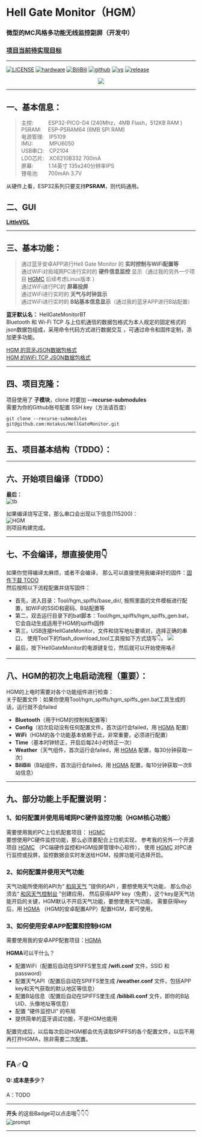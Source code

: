 # Hell Gate Monitor（HGM）
### 微型的MC风格多功能无线监控副屏（开发中）  

### [项目当前待实现目标](https://github.com/Hotakus/HellGateMonitor/issues/3)

---

[![LICENSE](https://img.shields.io/github/license/Hotakus/HellGateMonitor?label=LICENSE&logo=GNU&style=flat-square)](./LICENSE)
[![hardware](https://img.shields.io/badge/Kicad-硬件原理图-yellow?style=flat-square&logo=Files)](Hardware)
[![BiliBili](https://img.shields.io/badge/BiliBili-视频介绍-blue?style=flat-square&logo=Bilibili)](https://space.bilibili.com/341974201)
[![github](https://img.shields.io/badge/GitHub-我的主页-teal?style=flat-square&logo=Github)](https://visualstudio.microsoft.com/zh-hans/vs/)
[![vs](https://img.shields.io/badge/IDE-VisualStudio-blueviolet?style=flat-square&logo=VisualStudio)](https://visualstudio.microsoft.com/zh-hans/vs/)
[![release](https://img.shields.io/github/v/release/Hotakus/HellGateMonitor?include_prereleases&logo=F&style=flat-square)](https://github.com/Hotakus/HellGateMonitor/releases)

<div align=center>
    <img src="GuideImage/HellGateMonitor.png"/>
</div>

---

## 一、基本信息：

> 主控: &emsp; &emsp; ESP32-PICO-D4 (240Mhz，4MB Flash，512KB RAM )  
> PSRAM: &emsp;ESP-PSRAM64 (8MB SPI RAM)   
> 电源管理:&emsp;IP5109  
> IMU: &emsp; &emsp; &nbsp;MPU6050  
> USB串口:&emsp;CP2104    
> LDO芯片:&emsp;XC6210B332 700mA   
> 屏幕: &emsp; &emsp; 1.14英寸 135x240分辨率IPS  
> 锂电池:&emsp; &nbsp; 700mAh 3.7V  
>   
从硬件上看，ESP32系列只要支持**PSRAM**，则代码通用。 

## 二、GUI
[**LittleVGL**](https://github.com/lvgl/lvgl)

---
## 三、基本功能：
>通过蓝牙安卓APP进行Hell Gate Monitor 的 __实时控制与WiFi配置等__  
>通过WiFi对局域网PC进行实时的 __硬件信息监控__ 显示（通过我的另外一个项目 
> [HGMC](https://github.com/Hotakus/HGMC) 后续考虑Linux版本
> ）  
>通过WiFi进行PC的 __屏幕投屏__  
>通过WiFi进行实时的 __天气与时钟显示__  
>通过WiFi进行实时的 __B站基本信息显示__（通过我的蓝牙APP进行B站配置）  

__蓝牙默认名：__ HellGateMonitorBT  
Bluetooth 和 Wi-Fi TCP 与上位机通信的数据包格式为本人规定的固定格式的json数据包组成，采用命令代码方式进行数据交互
，可通过命令和固件定制，添加更多功能。  

[HGM 的蓝牙JSON数据包格式](./Source/HgmApp/HgmBT/README.md)  
[HGM 的WiFi TCP JSON数据包格式](./Source/HgmApp/HgmWiFi/HgmTCP/README.md)

---

## 四、项目克隆：
项目使用了 __子模块__，clone 时要加 __--recurse-submodules__  
需要为你的Github账号配置 SSH key（方法请百度）
```shell
git clone --recurse-submodules git@github.com:Hotakus/HellGateMonitor.git
```

---

## 五、项目基本结构（TDDO）：


---

## 六、开始项目编译（TDDO）
__最后：__  
![tb](GuideImage/tb.png)

如果编译烧写正常，那么串口会出现以下信息(115200)：  
![HGM](GuideImage/HGM.png)  
则项目构建完成。

---

## 七、不会编译，想直接使用👇
如果你觉得编译太麻烦，或者不会编译，
那么可以直接使用我编译好的固件：[固件下载 TODO]()  
然后按照以下流程配置并烧写固件：
- 首先，进入目录：Tool/hgm_spiffs/base_dir/, 按照里面的文件模板进行配置，如WiFi的SSID和密码、B站配置等
- 第二，双击运行目录下的bat脚本：Tool/hgm_spiffs/hgm_spiffs_gen.bat，它会自动生成适用于HGM的spiffs固件
- 第三，USB连接HellGateMonitor，文件和烧写地址要填对，选择正确的串口，
使用Tool下的flash_download_tool工具按如下方式烧写👇。
![](GuideImage/program.png)
- 最后，按下HellGateMonitor的电源键复位，然后就可以开始使用咯✌

---

## 八、HGM的初次上电启动流程（重要）：
HGM的上电时需要对各个功能组件进行检查：  
关于配置文件：如果你使用Tool/hgm_spiffs/hgm_spiffs_gen.bat工具生成的话，运行就不会failed

- **Bluetooth**（用于HGM的控制和配置等）
- **Config**（初次启动没有任何配置文件，首次运行会failed，用 [HGMA](https://github.com/Hotakus/HGMA) 配置）
- **WiFi**（HGM的各个功能基本依赖于此，非常重要，必须进行配置）
- **Time**（基本时钟矫正，开启后每24小时矫正一次）
- **Weather**（天气组件，首次运行会failed，用 [HGMA](https://github.com/Hotakus/HGMA) 配置，每30分钟获取一次）
- **BiliBili**（B站组件，首次运行会failed，用 [HGMA](https://github.com/Hotakus/HGMA) 配置，每10分钟获取一次B站信息）



---

## 九、部分功能上手配置说明：
### 1、如何配置并使用局域网PC硬件监控功能（HGM核心功能）
需要使用我的PC上位机配套项目： [HGMC](https://github.com/Hotakus/HGMC)    
要想使用PC硬件监控功能，那么必须要配合上位机实现，
参考我的另外一个开源项目 [HGMC](https://github.com/Hotakus/HGMC) （PC端硬件监控和HGM投屏管理中心软件），
使用 [HGMC](https://github.com/Hotakus/HGMC) 对PC进行监控或投屏，监控数据会实时发送给HGM，投屏功能可选择开启。

### 2、如何配置并使用天气功能
天气功能所使用的API为“ [和风天气](https://id.qweather.com) ”提供的API
，要想使用天气功能，
那么你必须去“ [和风天气控制台](https://id.qweather.com/#/login?redirect=https%3A%2F%2Fconsole.qweather.com) ”创建应用，
然后获得APP key（免费），这个key是天气功能开启的关键，HGM默认不开启天气功能，要想使用天气功能，
需要获得key后，用 [HGMA](https://github.com/Hotakus/HGMA) （HGM的安卓配置APP）配置HGM，即可使用。

### 3、如何使用安卓APP配置和控制HGM
需要使用我的安卓APP配套项目：[HGMA](https://github.com/Hotakus/HGMA)   

**HGMA**可以干什么？
* 配置WiFi（配置后自动在SPIFFS里生成 **/wifi.conf** 文件，SSID 和 password）
* 配置天气API（配置后自动在SPIFFS里生成 **/weather.conf** 文件，包括APP key和天气获取的默认地区等信息）
* 配置B站信息（配置后自动在SPIFFS里生成 **/bilibili.conf** 文件，即你的B站UID、头像地址等信息）
* 配置 ”硬件监控UI“ 的布局
* 提供简单的蓝牙调试功能，不是HGM也能用

配置完成后，以后每次启动HGM都会优先读取SPIFFS的各个配置文件，以后不用再打开HGMA，除非需要二次配置。

---

## FA♂Q
#### Q: 成本是多少？
A：TODO



---

**开头** 的这些Badge可以点击哦👇👇👇    
![prompt](GuideImage/prompt.png)

---

<br>
<br>
<br>
<br>
<br>
<br>
<br>
<br>
<br>
<br>
<br>
<br>
<br>
